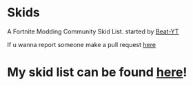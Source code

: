 # Skids 
A Fortnite Modding Community Skid List. started by [Beat-YT](https://github.com/Beat-YT)

If u wanna report someone make a pull request [here](https://github.com/AmiraIsAmira0MG/Known-Skids/pulls)


# My skid list can be found [here](https://nexus-utilities.linkpc.net/more/skids)!
